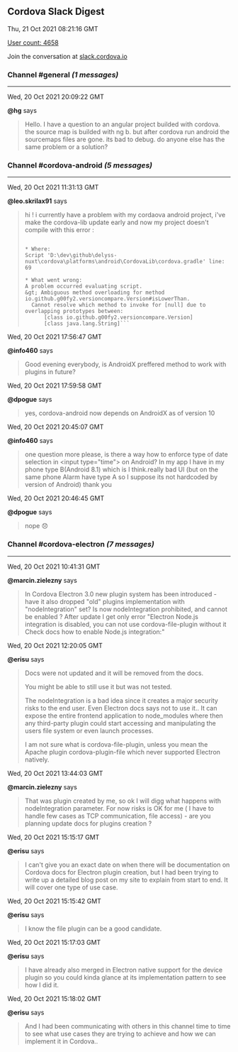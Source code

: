 ## Cordova Slack Digest
Thu, 21 Oct 2021 08:21:16 GMT

[User count: 4658](https://cordova.slack.com/)


Join the conversation at [slack.cordova.io](http://slack.cordova.io/)

### __Channel #general__ _(1 messages)_
---

Wed, 20 Oct 2021 20:09:22 GMT

__@hg__ says 
> Hello. I have a question to an angular project builded with cordova. the source map is builded with ng b. but after cordova run android the sourcemaps files are gone. its bad to debug. do anyone else has the same problem or a solution?
> 

### __Channel #cordova-android__ _(5 messages)_
---

Wed, 20 Oct 2021 11:31:13 GMT

__@leo.skrilax91__ says 
> hi !
> i currently have a problem with my cordaova android project, i've make the cordova-lib update early and now my project doesn't compile with this error :
> ```FAILURE: Build failed with an exception.
> 
> * Where:
> Script 'D:\dev\github\delyss-nuxt\cordova\platforms\android\CordovaLib\cordova.gradle' line: 69
> 
> * What went wrong:
> A problem occurred evaluating script.
> &gt; Ambiguous method overloading for method io.github.g00fy2.versioncompare.Version#isLowerThan.
>   Cannot resolve which method to invoke for [null] due to overlapping prototypes between:
>   	[class io.github.g00fy2.versioncompare.Version]
>   	[class java.lang.String]```
> 

Wed, 20 Oct 2021 17:56:47 GMT

__@info460__ says 
> Good evening everybody, is AndroidX preffered method to work with plugins in future?
> 

Wed, 20 Oct 2021 17:59:58 GMT

__@dpogue__ says 
> yes, cordova-android now depends on AndroidX as of version 10
> 

Wed, 20 Oct 2021 20:45:07 GMT

__@info460__ says 
> one question more please, is there a way how to enforce type of date selection in &lt;input type="time"&gt; on Android?
> In my app I have in my phone type B(Android 8.1) which is I think.really bad UI (but on the same phone Alarm have type A so I suppose its not hardcoded by version of Android)
> thank you
> 

Wed, 20 Oct 2021 20:46:45 GMT

__@dpogue__ says 
> nope 😞
> 

### __Channel #cordova-electron__ _(7 messages)_
---

Wed, 20 Oct 2021 10:41:31 GMT

__@marcin.zielezny__ says 
> In  Cordova Electron 3.0 new plugin system has been introduced - have it also dropped "old" plugins implementation with "nodeIntegration" set? Is now nodeIntegration prohibited, and cannot be enabled ? After update I get only error "Electron Node.js integration is disabled, you can not use cordova-file-plugin without it
> Check docs how to enable Node.js integration:"
> 

Wed, 20 Oct 2021 12:20:05 GMT

__@erisu__ says 
> Docs were not updated and it will be removed from the docs.
> 
> You might be able to still use it but was not tested.
> 
> The nodeIntegration is a bad idea since it creates a major security risks to the end user. Even Electron docs says not to use it.. It can expose the entire frontend application to node_modules where then any third-party plugin could start accessing and manipulating the users file system or even launch processes.
> 
> I am not sure what is cordova-file-plugin, unless you mean the Apache plugin cordova-plugin-file which never supported Electron natively.
> 

Wed, 20 Oct 2021 13:44:03 GMT

__@marcin.zielezny__ says 
> That was plugin created by me, so ok I will digg what happens with nodeIntegration parameter. For now risks is OK for me ( I have to handle few cases as TCP communication, file access) - are you planning update docs for plugins creation ?
> 

Wed, 20 Oct 2021 15:15:17 GMT

__@erisu__ says 
> I can't give you an exact date on when there will be documentation on Cordova docs for Electron plugin creation, but I had been trying to write up a detailed blog post on my site to explain from start to end. It will cover one type of use case.
> 

Wed, 20 Oct 2021 15:15:42 GMT

__@erisu__ says 
> I know the file plugin can be a good candidate.
> 

Wed, 20 Oct 2021 15:17:03 GMT

__@erisu__ says 
> I have already also merged in Electron native support for the device plugin so you could kinda glance at its implementation pattern to see how I did it.
> 

Wed, 20 Oct 2021 15:18:02 GMT

__@erisu__ says 
> And I had been communicating with others in this channel time to time to see what use cases they are trying to achieve and how we can implement it in Cordova..
> 
